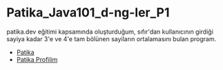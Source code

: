 # Patika_Java101_d-ng-ler_P1
patika.dev eğitimi kapsamında oluşturduğum, sıfır'dan kullanıcının girdiği sayiya kadar 3'e ve 4'e tam bölünen sayiların ortalamasını bulan program. 

- [Patika](https://app.patika.dev/)
- [Patika Profilim](https://app.patika.dev/aytac)
